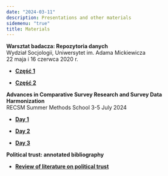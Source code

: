 ```yaml
---
date: "2024-03-11"
description: Presentations and other materials
sidemenu: "true"
title: Materials
---
```


**Warsztat badacza: Repozytoria danych**  
Wydział Socjologii, Uniwersytet im. Adama Mickiewicza  
22 maja i 16 czerwca 2020 r.  

* [**Część 1**](Slajdy-repozytoria-danych-1.pdf)  

* [**Część 2**](Slajdy-repozytoria-danych-1.pdf)



**Advances in Comparative Survey Research and Survey Data Harmonization**  
RECSM Summer Methods School 
3-5 July 2024

* [**Day 1**](RECSM-harmonization-Day-1.pdf)  

* [**Day 2**](RECSM-harmonization-Day-2.pdf)

* [**Day 3**](RECSM-harmonization-Day-3.pdf)  



**Political trust: annotated bibliography**

* [**Review of literature on political trust**](Trust-literature-review-20240930.pdf)

